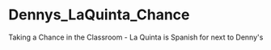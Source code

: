 # Dennys_LaQuinta_Chance
Taking a Chance in the Classroom - La Quinta is Spanish for next to Denny's

